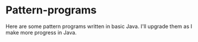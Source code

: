 # Pattern-programs
Here are some pattern programs written in basic Java. I'll upgrade them as I make more progress in Java.
